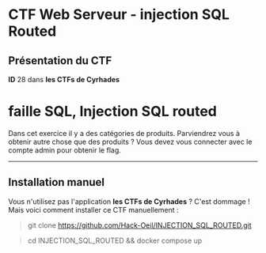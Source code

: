 # CTF Web Serveur - injection SQL Routed

## Présentation du CTF 
**ID** 28 dans **les CTFs de Cyrhades**


# faille SQL, Injection SQL routed
Dans cet exercice il y a des catégories de produits.
Parviendrez vous à obtenir autre chose que des produits ?
Vous devez vous connecter avec le compte admin pour obtenir le flag.

-----------

## Installation manuel
Vous n'utilisez pas l'application **les CTFs de Cyrhades** ? C'est dommage !
Mais voici comment installer ce CTF manuellement :

> git clone https://github.com/Hack-Oeil/INJECTION_SQL_ROUTED.git

> cd INJECTION_SQL_ROUTED && docker compose up
